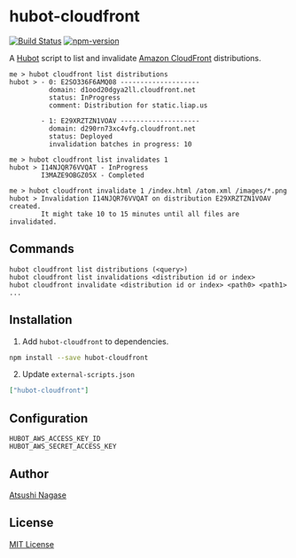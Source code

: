 hubot-cloudfront
===========

[![Build Status][travis-badge]][travis]
[![npm-version][npm-badge]][npm]

A [Hubot] script to list and invalidate [Amazon CloudFront] distributions.

```
me > hubot cloudfront list distributions
hubot > - 0: E2SO336F6AMQ08 --------------------
          domain: d1ood20dgya2ll.cloudfront.net
          status: InProgress
          comment: Distribution for static.liap.us

        - 1: E29XRZTZN1VOAV --------------------
          domain: d290rn73xc4vfg.cloudfront.net
          status: Deployed
          invalidation batches in progress: 10

me > hubot cloudfront list invalidates 1
hubot > I14NJQR76VVQAT - InProgress
        I3MAZE9OBGZ05X - Completed

me > hubot cloudfront invalidate 1 /index.html /atom.xml /images/*.png
hubot > Invalidation I14NJQR76VVQAT on distribution E29XRZTZN1VOAV created.
        It might take 10 to 15 minutes until all files are invalidated.
```

Commands
--------

```
hubot cloudfront list distributions (<query>)
hubot cloudfront list invalidations <distribution id or index>
hubot cloudfront invalidate <distribution id or index> <path0> <path1> ...
```

Installation
------------

1. Add `hubot-cloudfront` to dependencies.

  ```bash
  npm install --save hubot-cloudfront
  ```

2. Update `external-scripts.json`

  ```json
  ["hubot-cloudfront"]
  ```

Configuration
-------------

```
HUBOT_AWS_ACCESS_KEY_ID
HUBOT_AWS_SECRET_ACCESS_KEY
```

Author
------

[Atsushi Nagase]

License
-------

[MIT License]


[Hubot]: https://hubot.github.com/
[Atsushi Nagase]: http://ngs.io/
[MIT License]: LICENSE
[travis-badge]: https://travis-ci.org/ngs/hubot-cloudfront.svg?branch=master
[npm-badge]: http://img.shields.io/npm/v/hubot-cloudfront.svg
[travis]: https://travis-ci.org/ngs/hubot-cloudfront
[npm]: https://www.npmjs.org/package/hubot-cloudfront
[Amazon CloudFront]: http://aws.amazon.com/cloudfront/
